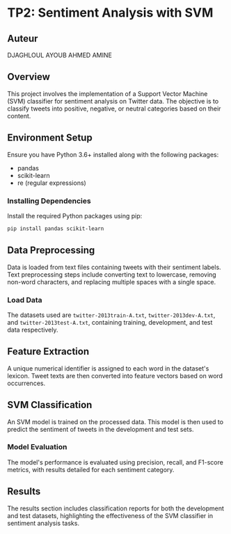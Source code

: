 # TP2: Sentiment Analysis with SVM

## Auteur
DJAGHLOUL AYOUB AHMED AMINE

## Overview
This project involves the implementation of a Support Vector Machine (SVM) classifier for sentiment analysis on Twitter data. The objective is to classify tweets into positive, negative, or neutral categories based on their content.

## Environment Setup
Ensure you have Python 3.6+ installed along with the following packages:
- pandas
- scikit-learn
- re (regular expressions)

### Installing Dependencies
Install the required Python packages using pip:

```bash
pip install pandas scikit-learn
```

## Data Preprocessing
Data is loaded from text files containing tweets with their sentiment labels. Text preprocessing steps include converting text to lowercase, removing non-word characters, and replacing multiple spaces with a single space.

### Load Data
The datasets used are `twitter-2013train-A.txt`, `twitter-2013dev-A.txt`, and `twitter-2013test-A.txt`, containing training, development, and test data respectively.

## Feature Extraction
A unique numerical identifier is assigned to each word in the dataset's lexicon. Tweet texts are then converted into feature vectors based on word occurrences.

## SVM Classification
An SVM model is trained on the processed data. This model is then used to predict the sentiment of tweets in the development and test sets.

### Model Evaluation
The model's performance is evaluated using precision, recall, and F1-score metrics, with results detailed for each sentiment category.

## Results
The results section includes classification reports for both the development and test datasets, highlighting the effectiveness of the SVM classifier in sentiment analysis tasks.